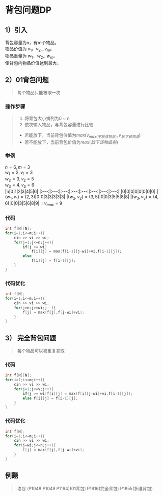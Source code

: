 # 背包问题DP
## 1）引入
背包容量为n，有m个物品。  
物品价值为 $v_1$，$v_2$...$v_m$。  
物品重量为 $w_1$，$w_2$...$w_m$。  
使背包内物品价值达到最大。

## 2）01背包问题
>每个物品只能被取一次
### 操作步骤
> 1. 将背包大小排列为0 ~ n  
> 2. 依次输入物品，与背包容量进行比较  
> * 若能放下，当前背包价值为$max(v_{max(不放该物品)},v_{放下该物品})$  
> * 若不能放下，当前背包价值为$max(放下该物品前)$  
### 举例
$n = 6, m = 3$  
$w_1 = 2, v_1 = 3$  
$w_2 = 3, v_2 = 5$  
$w_3 = 4, v_3 = 6$  
|n|0|1|2|3|4|5|6|
|:---:|:---:|:---:|:---:|:---:|:---:|:---:|:---:|
|0|0|0|0|0|0|0|0|
|$(w_1,v_1)=(2,3)$|0|0|3|3|3|3|3|
|$(w_2,v_2)=(3,5)$|0|0|3|5|5|8|8|
|$(w_3,v_3)=(4,6)$|0|0|3|5|6|8|9|
$\therefore v_{max} = 9$
### 代码
~~~cpp
int f[N][N];
for(i=1;i<=m;i++){
    cin >> vi >> wi;
    for(j=1;j<=n;j++){
        if(j >= wi)
            f[i][j] = max(f[i-1][j-wi]+vi,f[i-1][j]);
        else
            f[i][j] = f[i-1][j];
    }
}
~~~
### 代码优化
~~~cpp
int f[N];
for(i=1;i<=m;i++){
    cin >> vi >> wi;
    for(j=n;j>=wi;j--){
        f[j] = max(f[j],f[j-wi]+vi);
    }
}
~~~
## 3） 完全背包问题
> 每个物品可以被重复拿取

### 代码
~~~cpp
int f[N][N];
for(i=1;i<=m;i++){
    cin >> vi >> wi;
    for(j=1;j<=v;j++){
        if(j >= wi)f[i][j] = max(f[i][j-wi]+vi,f[i-1][j]);
        else f[i][j] = f[i-1][j];
    }
}
~~~
### 代码优化
~~~cpp
int f[N];
for(i=1;i<=m;i++){
    cin >> vi >> wi;
    for(j=wi;j<=n;j++){
        f[j] = max(f[j],f[j-wi]+vi);
    }
}
~~~
## 例题
>洛谷 (P1048 P1049 P1164)(01背包) P1616(完全背包) P1855(多维背包)